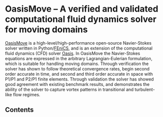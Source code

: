 # OasisMove – A verified and validated computational fluid dynamics solver for moving domains

[OasisMove](https://github.com/KVSlab/OasisMove) is a high-level/high-performance open-source Navier-Stokes solver
written in Python/[FEniCS](https://fenicsproject.org/), and is an extension of the computational fluid dynamics (CFD)
solver [Oasis](https://github.com/mikaem/Oasis). In OasisMove the Navier-Stokes equations are expressed in the arbitrary
Lagrangian-Eulerian formulation, which is suitable for handling moving domains. Through verification the solver has
shown to follow theoretical convergence rates, begin second order accurate in time, and second and third order accurate
in space with P1/P1 and P2/P1 finite elements. Through validation the solver has showed good agreement with existing
benchmark results, and demonstrates the ability of the solver to capture vortex patterns in transitional and
turbulent-like flow regimes.

## Contents

```{tableofcontents}
```
